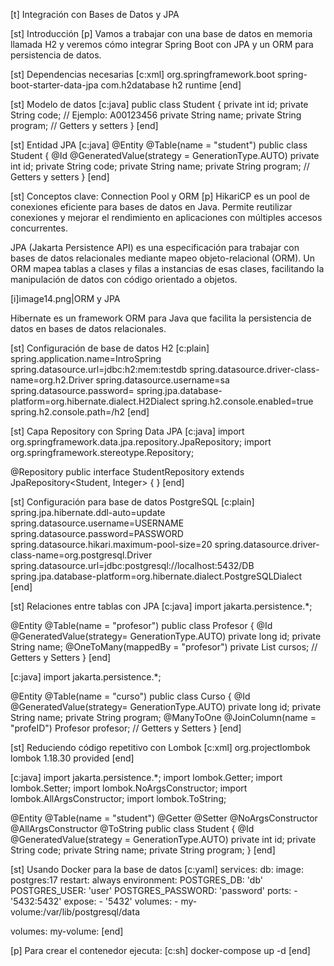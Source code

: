 [t] Integración con Bases de Datos y JPA

[st] Introducción
[p]
Vamos a trabajar con una base de datos en memoria llamada H2 y veremos cómo integrar Spring Boot con JPA y un ORM para persistencia de datos.

[st] Dependencias necesarias
[c:xml]
<dependency>
    <groupId>org.springframework.boot</groupId>
    <artifactId>spring-boot-starter-data-jpa</artifactId>
</dependency>
<dependency>
    <groupId>com.h2database</groupId>
    <artifactId>h2</artifactId>
    <scope>runtime</scope>
</dependency>
[end]

[st] Modelo de datos
[c:java]
public class Student {
    private int id;
    private String code; // Ejemplo: A00123456
    private String name;
    private String program;
    // Getters y setters
}
[end]

[st] Entidad JPA
[c:java]
@Entity
@Table(name = "student")
public class Student {
    @Id
    @GeneratedValue(strategy = GenerationType.AUTO)
    private int id;
    private String code;
    private String name;
    private String program;
    // Getters y setters
}
[end]

[st] Conceptos clave: Connection Pool y ORM
[p]
HikariCP es un pool de conexiones eficiente para bases de datos en Java. Permite reutilizar conexiones y mejorar el rendimiento en aplicaciones con múltiples accesos concurrentes.

JPA (Jakarta Persistence API) es una especificación para trabajar con bases de datos relacionales mediante mapeo objeto-relacional (ORM). Un ORM mapea tablas a clases y filas a instancias de esas clases, facilitando la manipulación de datos con código orientado a objetos.

[i]image14.png|ORM y JPA

Hibernate es un framework ORM para Java que facilita la persistencia de datos en bases de datos relacionales.

[st] Configuración de base de datos H2
[c:plain]
spring.application.name=IntroSpring
spring.datasource.url=jdbc:h2:mem:testdb
spring.datasource.driver-class-name=org.h2.Driver
spring.datasource.username=sa
spring.datasource.password=
spring.jpa.database-platform=org.hibernate.dialect.H2Dialect
spring.h2.console.enabled=true
spring.h2.console.path=/h2
[end]

[st] Capa Repository con Spring Data JPA
[c:java]
import org.springframework.data.jpa.repository.JpaRepository;
import org.springframework.stereotype.Repository;

@Repository
public interface StudentRepository extends JpaRepository<Student, Integer> {
}
[end]

[st] Configuración para base de datos PostgreSQL
[c:plain]
spring.jpa.hibernate.ddl-auto=update
spring.datasource.username=USERNAME
spring.datasource.password=PASSWORD
spring.datasource.hikari.maximum-pool-size=20
spring.datasource.driver-class-name=org.postgresql.Driver
spring.datasource.url=jdbc:postgresql://localhost:5432/DB
spring.jpa.database-platform=org.hibernate.dialect.PostgreSQLDialect
[end]

[st] Relaciones entre tablas con JPA
[c:java]
import jakarta.persistence.*;

@Entity
@Table(name = "profesor")
public class Profesor {
    @Id
    @GeneratedValue(strategy= GenerationType.AUTO)
    private long id;
    private String name;
    @OneToMany(mappedBy = "profesor")
    private List<Curso> cursos;
    // Getters y Setters
}
[end]

[c:java]
import jakarta.persistence.*;

@Entity
@Table(name = "curso")
public class Curso {
    @Id
    @GeneratedValue(strategy= GenerationType.AUTO)
    private long id;
    private String name;
    private String program;
    @ManyToOne
    @JoinColumn(name = "profeID")
    Profesor profesor;
    // Getters y Setters
}
[end]

[st] Reduciendo código repetitivo con Lombok
[c:xml]
<dependency>
    <groupId>org.projectlombok</groupId>
    <artifactId>lombok</artifactId>
    <version>1.18.30</version>
    <scope>provided</scope>
</dependency>
[end]

[c:java]
import jakarta.persistence.*;
import lombok.Getter;
import lombok.Setter;
import lombok.NoArgsConstructor;
import lombok.AllArgsConstructor;
import lombok.ToString;

@Entity
@Table(name = "student")
@Getter
@Setter
@NoArgsConstructor
@AllArgsConstructor
@ToString
public class Student {
    @Id
    @GeneratedValue(strategy = GenerationType.AUTO)
    private int id;
    private String code;
    private String name;
    private String program;
}
[end]

[st] Usando Docker para la base de datos
[c:yaml]
services:
  db:
    image: postgres:17
    restart: always
    environment:
      POSTGRES_DB: 'db'
      POSTGRES_USER: 'user'
      POSTGRES_PASSWORD: 'password'
    ports:
      - '5432:5432'
    expose:
      - '5432'
    volumes:
      - my-volume:/var/lib/postgresql/data

volumes:
  my-volume:
[end]

[p]
Para crear el contenedor ejecuta:
[c:sh]
docker-compose up -d
[end] 